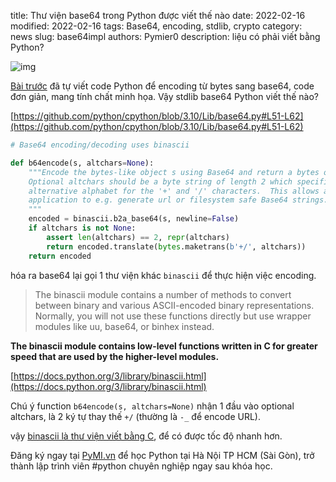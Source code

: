 title: Thư viện base64 trong Python được viết thế nào
date: 2022-02-16
modified: 2022-02-16
tags: Base64, encoding, stdlib, crypto
category: news
slug: base64impl
authors: Pymier0
description: liệu có phải viết bằng Python?

![img](https://images.unsplash.com/photo-1507499739999-097706ad8914?crop=entropy&cs=tinysrgb&fit=max&fm=jpg&ixid=MnwyMzI1MzN8MHwxfHJhbmRvbXx8fHx8fHx8fDE2NDQ5Nzk4Njk&ixlib=rb-1.2.1&q=80&w=600)

[Bài trước]({filename}/base64.md) đã tự viết code Python để encoding từ bytes sang base64, code đơn giản, mang tính chất minh họa. Vậy stdlib base64 Python viết thế nào?

[https://github.com/python/cpython/blob/3.10/Lib/base64.py#L51-L62](https://github.com/python/cpython/blob/3.10/Lib/base64.py#L51-L62)

```py
# Base64 encoding/decoding uses binascii

def b64encode(s, altchars=None):
    """Encode the bytes-like object s using Base64 and return a bytes object.
    Optional altchars should be a byte string of length 2 which specifies an
    alternative alphabet for the '+' and '/' characters.  This allows an
    application to e.g. generate url or filesystem safe Base64 strings.
    """
    encoded = binascii.b2a_base64(s, newline=False)
    if altchars is not None:
        assert len(altchars) == 2, repr(altchars)
        return encoded.translate(bytes.maketrans(b'+/', altchars))
    return encoded
```

hóa ra base64 lại gọi 1 thư viện khác `binascii` để thực hiện việc encoding.

> The binascii module contains a number of methods to convert between binary and various ASCII-encoded binary representations. Normally, you will not use these functions directly but use wrapper modules like uu, base64, or binhex instead. 

**The binascii module contains low-level functions written in C for greater speed that are used by the higher-level modules.**

[https://docs.python.org/3/library/binascii.html](https://docs.python.org/3/library/binascii.html)

Chú ý function `b64encode(s, altchars=None)` nhận 1 đầu vào optional altchars, là 2 ký tự thay thế `+/` (thường là `-_` để encode URL).

vậy [binascii là thư viện viết bằng C](https://github.com/python/cpython/blob/3.8/Modules/binascii.c#L570), để có được tốc độ nhanh hơn. 

Đăng ký ngay tại [PyMI.vn](https://pymi.vn) để học Python tại Hà Nội TP HCM (Sài Gòn),
trở thành lập trình viên #python chuyên nghiệp ngay sau khóa học.
